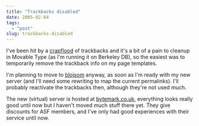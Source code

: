 ```yaml
---
title: "Trackbacks disabled"
date: 2005-02-04
tags: 
  - "post"
slug: trackbacks-disabled
---
```


I've been hit by a [crapflood](http://en.wikipedia.org/wiki/Crapflood) of trackbacks and it's a bit of a pain to cleanup in Movable Type (as I'm running it on Berkeley DB), so the easiest was to temporarily remove the trackback info on my page templates.

I'm planning to move to [blojsom](http://blojsom.com/) anyway, as soon as I'm ready with my new server (and I'll need some rewriting to map the current permalinks). I'll probably reactivate the trackbacks then, although they're not used much.

The new (virtual) server is hosted at [bytemark.co.uk](http://www.bytemark.co.uk/), everything looks really good until now but I haven't moved much stuff there yet. They give discounts for ASF members, and I've only had good experiences with their service until now.
